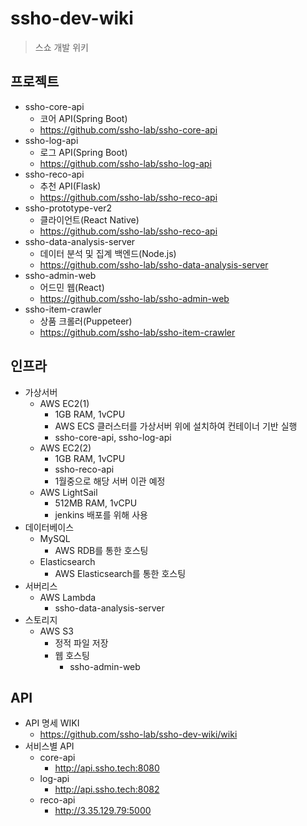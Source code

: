 # ssho-dev-wiki
> 스쇼 개발 위키

## 프로젝트

 - ssho-core-api
   - 코어 API(Spring Boot)
   - https://github.com/ssho-lab/ssho-core-api
 - ssho-log-api
   - 로그 API(Spring Boot)
   - https://github.com/ssho-lab/ssho-log-api
 - ssho-reco-api
   - 추천 API(Flask)
   - https://github.com/ssho-lab/ssho-reco-api
 - ssho-prototype-ver2
   - 클라이언트(React Native)
   - https://github.com/ssho-lab/ssho-reco-api
 - ssho-data-analysis-server
   - 데이터 분석 및 집계 백엔드(Node.js)
   - https://github.com/ssho-lab/ssho-data-analysis-server
 - ssho-admin-web
   - 어드민 웹(React)
   - https://github.com/ssho-lab/ssho-admin-web
 - ssho-item-crawler
   - 상품 크롤러(Puppeteer)
   - https://github.com/ssho-lab/ssho-item-crawler
 
## 인프라
  - 가상서버
    - AWS EC2(1)
      - 1GB RAM, 1vCPU
      - AWS ECS 클러스터를 가상서버 위에 설치하여 컨테이너 기반 실행
      - ssho-core-api, ssho-log-api
    - AWS EC2(2)
      - 1GB RAM, 1vCPU
      - ssho-reco-api
      - 1월중으로 해당 서버 이관 예정
    - AWS LightSail
      - 512MB RAM, 1vCPU
      - jenkins 배포를 위해 사용
 - 데이터베이스
   - MySQL
     - AWS RDB를 통한 호스팅
   - Elasticsearch
     - AWS Elasticsearch를 통한 호스팅
 - 서버리스
   - AWS Lambda
     - ssho-data-analysis-server
 - 스토리지
   - AWS S3
     - 정적 파일 저장
     - 웹 호스팅
       - ssho-admin-web

## API
 - API 명세 WIKI
   - https://github.com/ssho-lab/ssho-dev-wiki/wiki
 - 서비스별 API
   - core-api
     - http://api.ssho.tech:8080 
   - log-api
     - http://api.ssho.tech:8082 
   - reco-api
     - http://3.35.129.79:5000
